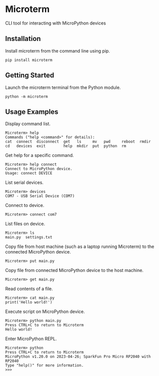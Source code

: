 # Microterm
CLI tool for interacting with MicroPython devices

## Installation

Install microterm from the command line using pip.
```
pip install microterm
```

## Getting Started

Launch the microterm terminal from the Python module.
```
python -m microterm
```

## Usage Examples

Display command list.
```
Microterm> help
Commands ("help <command>" for details):
cat  connect  disconnect  get   ls     mv   pwd     reboot  rmdir
cd   devices  exit        help  mkdir  put  python  rm
```

Get help for a specific command.
```
Microterm> help connect
Connect to MicroPython device.
Usage: connect DEVICE
```

List serial devices.
```
Microterm> devices
COM7 - USB Serial Device (COM7)
```

Connect to device.
```
Microterm> connect com7
```

List files on device.
```
Microterm> ls
main.py  settings.txt
```

Copy file from host machine (such as a laptop running Microterm) to the connected MicroPython device.
```
Microterm> put main.py
```

Copy file from connected MicroPython device to the host machine.
```
Microterm> get main.py
```

Read contents of a file.
```
Microterm> cat main.py
print('Hello world!')
```

Execute script on MicroPython device.
```
Microterm> python main.py
Press CTRL+C to return to Microterm
Hello world!
```

Enter MicroPython REPL.
```
Microterm> python
Press CTRL+C to return to Microterm
MicroPython v1.20.0 on 2023-04-26; SparkFun Pro Micro RP2040 with RP2040
Type "help()" for more information.
>>>
```

